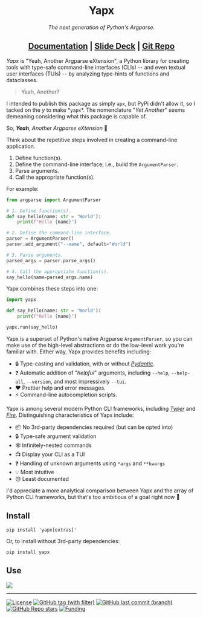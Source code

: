 <h1 align="center">Yapx</h1>
<p align="center"><em>The next generation of Python's Argparse.</em></p>
<h2 align="center">
<a href="https://www.f2dv.com/r/yapx/" target="_blank">Documentation</a>
| <a href="https://www.f2dv.com/s/yapx/" target="_blank">Slide Deck</a>
| <a href="https://www.github.com/fresh2dev/yapx/" target="_blank">Git Repo</a>
</h2>

*Yapx* is "Yeah, Another Argparse eXtension", a Python library for creating tools with type-safe command-line interfaces (CLIs) -- and even textual user interfaces (TUIs) -- by analyzing type-hints of functions and dataclasses.

> Yeah, Another?

I intended to publish this package as simply `apx`, but PyPi didn't allow it, so I tacked on the *y* to make \*`yapx`\*. The nomenclature "*Yet Another*" seems demeaning considering what this package is capable of.


So, *<b>Yeah</b>, Another Argparse eXtension* :punch:


Think about the repetitive steps involved in creating a command-line application.

1. Define function(s).
2. Define the command-line interface; i.e., build the `ArgumentParser`.
3. Parse arguments.
4. Call the appropriate function(s).

For example:

```python
from argparse import ArgumentParser

# 1. Define function(s).
def say_hello(name: str = 'World'):
    print(f"Hello {name}")

# 2. Define the command-line interface.
parser = ArgumentParser()
parser.add_argument("--name", default="World")

# 3. Parse arguments.
parsed_args = parser.parse_args()

# 4. Call the appropriate function(s).
say_hello(name=parsed_args.name)
```

Yapx combines these steps into one:

```python
import yapx

def say_hello(name: str = 'World'):
    print(f"Hello {name}")

yapx.run(say_hello)
```

Yapx is a superset of Python's native Argparse `ArgumentParser`, so you can make use of the high-level abstractions or do the low-level work you're familiar with. Either way, Yapx provides benefits including:

- :lock: Type-casting and validation, with or without [*Pydantic*](https://docs.pydantic.dev).
- :question: Automatic addition of "*helpful*" arguments, including `--help`, `--help-all`, `--version`, and most impressively `--tui`.
- :heart: Prettier help and error messages.
- :zap: Command-line autocompletion scripts.

Yapx is among several modern Python CLI frameworks, including [*Typer*](https://github.com/tiangolo/typer) and [*Fire*](https://github.com/google/python-fire). Distinguishing characteristics of Yapx include:

- :package: No 3rd-party dependencies required (but can be opted into)
- :lock: Type-safe argument validation
- :spider_web: Infinitely-nested commands
- :tv: Display your CLI as a TUI
- :question: Handling of unknown arguments using `*args` and `**kwargs`
- :bulb: Most intuitive
- :sweat: Least documented

I'd appreciate a more analytical comparison between Yapx and the array of Python CLI frameworks, but that's too ambitious of a goal right now :grimacing:


## Install

```
pip install 'yapx[extras]'
```

Or, to install without 3rd-party dependencies:

```
pip install yapx
```

## Use

<a href="https://www.f2dv.com/s/yapx/" target="_blank">
    <img src="https://img.fresh2.dev/slides_placeholder.png"></img>
</a>

---

[![License](https://img.shields.io/github/license/fresh2dev/yapx?color=blue&style=for-the-badge)](https://www.f2dv.com/r/yapx/license/)
[![GitHub tag (with filter)](https://img.shields.io/github/v/tag/fresh2dev/yapx?filter=!*%5Ba-z%5D*&style=for-the-badge&label=Release&color=blue)](https://www.f2dv.com/r/yapx/changelog/)
[![GitHub last commit (branch)](https://img.shields.io/github/last-commit/fresh2dev/yapx/main?style=for-the-badge&label=updated&color=blue)](https://www.f2dv.com/r/yapx/changelog/)
[![GitHub Repo stars](https://img.shields.io/github/stars/fresh2dev/yapx?color=blue&style=for-the-badge)](https://star-history.com/#fresh2dev/yapx&Date)
[![Funding](https://img.shields.io/badge/funding-%24%24%24-blue?style=for-the-badge)](https://www.f2dv.com/fund/)
<!-- [![GitHub issues](https://img.shields.io/github/issues-raw/fresh2dev/yapx?color=blue&style=for-the-badge)](https://www.github.com/fresh2dev/yapx/issues/) -->
<!-- [![GitHub pull requests](https://img.shields.io/github/issues-pr-raw/fresh2dev/yapx?color=blue&style=for-the-badge)](https://www.github.com/fresh2dev/yapx/pulls/) -->
<!-- [![PyPI - Downloads](https://img.shields.io/pypi/dm/yapx?color=blue&style=for-the-badge)](https://pypi.org/project/yapx/) -->
<!-- [![Docker Pulls](https://img.shields.io/docker/pulls/fresh2dev/yapx?color=blue&style=for-the-badge)](https://hub.docker.com/r/fresh2dev/yapx/) -->
